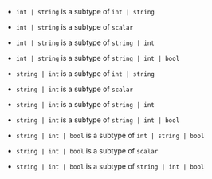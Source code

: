- `int | string` is a subtype of `int | string`
- `int | string` is a subtype of `scalar`
- `int | string` is a subtype of `string | int`
- `int | string` is a subtype of `string | int | bool`

- `string | int` is a subtype of `int | string`
- `string | int` is a subtype of `scalar`
- `string | int` is a subtype of `string | int`
- `string | int` is a subtype of `string | int | bool`

- `string | int | bool` is a subtype of `int | string | bool`
- `string | int | bool` is a subtype of `scalar`
- `string | int | bool` is a subtype of `string | int | bool`
